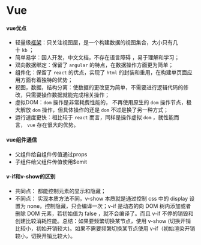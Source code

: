 # Vue

#### vue优点

*   轻量级[框架](https://so.csdn.net/so/search?q=%E6%A1%86%E6%9E%B6\&spm=1001.2101.3001.7020)：只关注视图层，是一个构建数据的视图集合，大小只有几十 `kb` ；
*   简单易学：国人开发，中文文档，不存在语言障碍 ，易于理解和学习；
*   双向数据绑定：保留了 `angular` 的特点，在数据操作方面更为简单；
*   组件化：保留了 `react` 的优点，实现了 `html` 的封装和重用，在构建单页面应用方面有着独特的优势；
*   视图，数据，结构分离：使数据的更改更为简单，不需要进行逻辑代码的修改，只需要操作数据就能完成相关操作；
*   虚拟DOM：`dom` 操作是非常耗费性能的， 不再使用原生的 `dom` 操作节点，极大解放 `dom` 操作，但具体操作的还是 `dom` 不过是换了另一种方式；
*   运行速度更快：相比较于 `react` 而言，同样是操作虚拟 `dom` ，就性能而言， `vue` 存在很大的优势。

#### vue组件通信

*   父组件给自组件传值通过props
*   子组件给父组件传值使用\$emit

#### v-if和v-show的区别

*   共同点： 都能控制元素的显示和隐藏；
*   不同点： 实现本质方法不同，v-show 本质就是通过控制 css 中的 display 设置为 none，控制隐藏，只会编译一次；v-if 是动态的向 DOM 树内添加或者删除 DOM 元素，若初始值为 false ，就不会编译了。而且 v-if 不停的销毁和创建比较消耗性能。总结：如果要频繁切换某节点，使用 v-show (切换开销比较小，初始开销较大)。如果不需要频繁切换某节点使用 v-if（初始渲染开销较小，切换开销比较大）。

